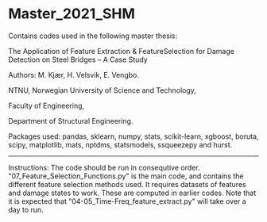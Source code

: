 # Master_2021_SHM

Contains codes used in the following master thesis:

The Application of Feature Extraction & FeatureSelection for Damage Detection on Steel Bridges – A Case Study
 
Authors: M. Kjær, H. Velsvik, E. Vengbo.

NTNU,
Norwegian University of Science and Technology,

Faculty of Engineering,

Department of Structural Engineering.


Packages used:
pandas, sklearn, numpy, stats, scikit-learn, xgboost, boruta, scipy, matplotlib, mats, nptdms, statsmodels, ssqueezepy and hurst.

-----------
Instructions: The code should be run in consequtive order. "07_Feature_Selection_Functions.py" is the main code, and contains the different feature selection methods used. It requires datasets of features and damage states to work. These are computed in earlier codes.
Note that it is expected that "04-05_Time-Freq_feature_extract.py" will take over a day to run.
